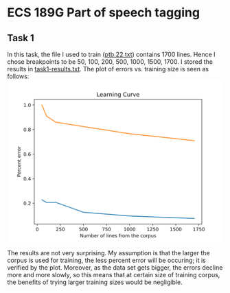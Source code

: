 # ECS 189G Part of speech tagging

## Task 1

In this task, the file I used to train ([ptb.22.txt](./ptb.22.txt)) contains 1700 lines. Hence I chose breakpoints to be 50, 100, 200, 500, 1000, 1500, 1700. I stored the results in [task1-results.txt](./task1-results.txt). The plot of errors vs. training size is seen as follows:
![](./task1.svg)

The results are not very surprising. My assumption is that the larger the corpus is used for training, the less percent error will be occuring; it is verified by the plot. Moreover, as the data set gets bigger, the errors decline more and more slowly, so this means that at certain size of training corpus, the benefits of trying larger training sizes would be negligible.

